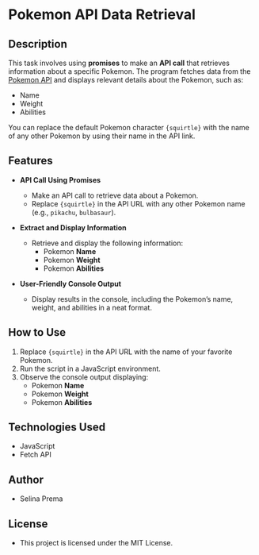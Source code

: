 # Pokemon API Data Retrieval

## Description
This task involves using **promises** to make an **API call** that retrieves information about a specific Pokemon. The program fetches data from the [Pokemon API](https://pokeapi.co/api/v2/pokemon/squirtle/) and displays relevant details about the Pokemon, such as:
- Name
- Weight
- Abilities

You can replace the default Pokemon character `{squirtle}` with the name of any other Pokemon by using their name in the API link.

## Features
- **API Call Using Promises**
  - Make an API call to retrieve data about a Pokemon.
  - Replace `{squirtle}` in the API URL with any other Pokemon name (e.g., `pikachu`, `bulbasaur`).

- **Extract and Display Information**
  - Retrieve and display the following information:
    - Pokemon **Name**
    - Pokemon **Weight**
    - Pokemon **Abilities**

- **User-Friendly Console Output**
  - Display results in the console, including the Pokemon’s name, weight, and abilities in a neat format.

## How to Use
1. Replace `{squirtle}` in the API URL with the name of your favorite Pokemon.
2. Run the script in a JavaScript environment.
3. Observe the console output displaying:
   - Pokemon **Name**
   - Pokemon **Weight**
   - Pokemon **Abilities**

## Technologies Used
- JavaScript
- Fetch API

## Author
- Selina Prema

## License
- This project is licensed under the MIT License.
